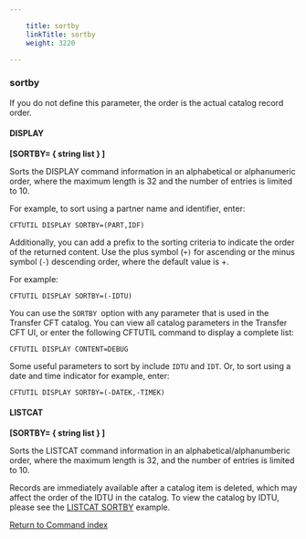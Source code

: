 ```yaml
---

    title: sortby
    linkTitle: sortby
    weight: 3220

---
```

### sortby

If you do not define this parameter, the order is the actual catalog record order.

#### DISPLAY

**\[SORTBY= { string list } \]**

Sorts the DISPLAY command information in an alphabetical or alphanumeric order, where the maximum length is 32 and the number of entries is limited to 10.

For example, to sort using a partner name and identifier, enter:

<span class="code">`CFTUTIL DISPLAY SORTBY=(PART,IDF)`</span>

Additionally, you can add a prefix to the sorting criteria to indicate the order of the returned content. Use the plus symbol (<span class="code">`+)`</span> for ascending or the minus symbol (<span class="code">`-`</span>) descending order, where the default value is +.

For example:

`CFTUTIL DISPLAY SORTBY=(-IDTU)`

You can use the <span class="code">`SORTBY `</span>option with any parameter that is used in the Transfer CFT catalog. You can view all catalog parameters in the Transfer CFT UI, or enter the following CFTUTIL command to display a complete list:

`CFTUTIL DISPLAY CONTENT=DEBUG `

Some useful parameters to sort by include <span class="code">`IDTU`</span> and <span class="code">`IDT`</span>. Or, to sort using a date and time indicator for example, enter:

`CFTUTIL DISPLAY SORTBY=(-DATEK,-TIMEK)`

#### LISTCAT

**\[SORTBY= { string list } \]**

Sorts the LISTCAT command information in an alphabetical/alphanumberic order, where the maximum length is 32, and the number of entries is limited to 10.

Records are immediately available after a catalog item is deleted, which may affect the order of the IDTU in the catalog. To view the catalog by IDTU, please see the [LISTCAT SORTBY](../../../about_cftutil/monitoring_cftutil_intro/listcat_command#sortby_example) example.

[Return to Command index](../../)
